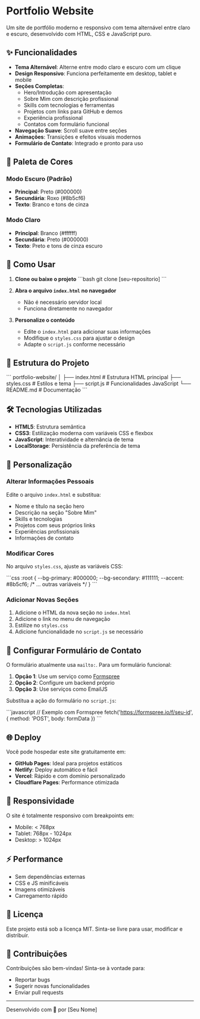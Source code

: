 # Portfolio Website

Um site de portfólio moderno e responsivo com tema alternável entre claro e escuro, desenvolvido com HTML, CSS e JavaScript puro.

## ✨ Funcionalidades

- **Tema Alternável**: Alterne entre modo claro e escuro com um clique
- **Design Responsivo**: Funciona perfeitamente em desktop, tablet e mobile
- **Seções Completas**:
  - Hero/Introdução com apresentação
  - Sobre Mim com descrição profissional
  - Skills com tecnologias e ferramentas
  - Projetos com links para GitHub e demos
  - Experiência profissional
  - Contatos com formulário funcional
- **Navegação Suave**: Scroll suave entre seções
- **Animações**: Transições e efeitos visuais modernos
- **Formulário de Contato**: Integrado e pronto para uso

## 🎨 Paleta de Cores

### Modo Escuro (Padrão)
- **Principal**: Preto (#000000)
- **Secundária**: Roxo (#8b5cf6)
- **Texto**: Branco e tons de cinza

### Modo Claro
- **Principal**: Branco (#ffffff)
- **Secundária**: Preto (#000000)
- **Texto**: Preto e tons de cinza escuro

## 🚀 Como Usar

1. **Clone ou baixe o projeto**
   \`\`\`bash
   git clone [seu-repositorio]
   \`\`\`

2. **Abra o arquivo `index.html` no navegador**
   - Não é necessário servidor local
   - Funciona diretamente no navegador

3. **Personalize o conteúdo**
   - Edite o `index.html` para adicionar suas informações
   - Modifique o `styles.css` para ajustar o design
   - Adapte o `script.js` conforme necessário

## 📁 Estrutura do Projeto

\`\`\`
portfolio-website/
│
├── index.html          # Estrutura HTML principal
├── styles.css          # Estilos e tema
├── script.js           # Funcionalidades JavaScript
└── README.md           # Documentação
\`\`\`

## 🛠️ Tecnologias Utilizadas

- **HTML5**: Estrutura semântica
- **CSS3**: Estilização moderna com variáveis CSS e flexbox
- **JavaScript**: Interatividade e alternância de tema
- **LocalStorage**: Persistência da preferência de tema

## 📝 Personalização

### Alterar Informações Pessoais

Edite o arquivo `index.html` e substitua:
- Nome e título na seção hero
- Descrição na seção "Sobre Mim"
- Skills e tecnologias
- Projetos com seus próprios links
- Experiências profissionais
- Informações de contato

### Modificar Cores

No arquivo `styles.css`, ajuste as variáveis CSS:

\`\`\`css
:root {
    --bg-primary: #000000;
    --bg-secondary: #111111;
    --accent: #8b5cf6;
    /* ... outras variáveis */
}
\`\`\`

### Adicionar Novas Seções

1. Adicione o HTML da nova seção no `index.html`
2. Adicione o link no menu de navegação
3. Estilize no `styles.css`
4. Adicione funcionalidade no `script.js` se necessário

## 📧 Configurar Formulário de Contato

O formulário atualmente usa `mailto:`. Para um formulário funcional:

1. **Opção 1**: Use um serviço como [Formspree](https://formspree.io/)
2. **Opção 2**: Configure um backend próprio
3. **Opção 3**: Use serviços como EmailJS

Substitua a ação do formulário no `script.js`:

\`\`\`javascript
// Exemplo com Formspree
fetch('https://formspree.io/f/seu-id', {
    method: 'POST',
    body: formData
})
\`\`\`

## 🌐 Deploy

Você pode hospedar este site gratuitamente em:

- **GitHub Pages**: Ideal para projetos estáticos
- **Netlify**: Deploy automático e fácil
- **Vercel**: Rápido e com domínio personalizado
- **Cloudflare Pages**: Performance otimizada

## 📱 Responsividade

O site é totalmente responsivo com breakpoints em:
- Mobile: < 768px
- Tablet: 768px - 1024px
- Desktop: > 1024px

## ⚡ Performance

- Sem dependências externas
- CSS e JS minificáveis
- Imagens otimizáveis
- Carregamento rápido

## 📄 Licença

Este projeto está sob a licença MIT. Sinta-se livre para usar, modificar e distribuir.

## 🤝 Contribuições

Contribuições são bem-vindas! Sinta-se à vontade para:
- Reportar bugs
- Sugerir novas funcionalidades
- Enviar pull requests

---

Desenvolvido com 💜 por [Seu Nome]
